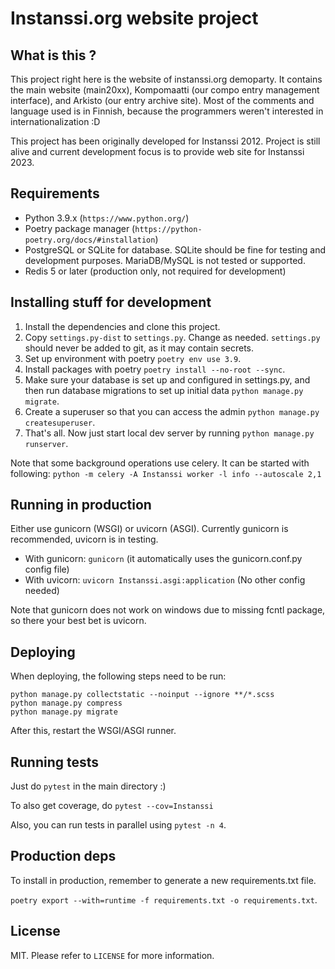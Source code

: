 Instanssi.org website project
=============================

What is this ?
--------------
This project right here is the website of instanssi.org demoparty. It contains the main website (main20xx),
Kompomaatti (our compo entry management interface), and Arkisto (our entry archive site). Most
of the comments and language used is in Finnish, because the programmers weren't interested in 
internationalization :D

This project has been originally developed for Instanssi 2012. Project is still alive and current development
focus is to provide web site for Instanssi 2023.

Requirements
------------

* Python 3.9.x (`https://www.python.org/`)
* Poetry package manager (`https://python-poetry.org/docs/#installation`)
* PostgreSQL or SQLite for database. SQLite should be fine for testing
  and development purposes. MariaDB/MySQL is not tested or supported.
* Redis 5 or later (production only, not required for development)

Installing stuff for development
--------------------------------

1. Install the dependencies and clone this project.
2. Copy `settings.py-dist` to `settings.py`. Change as needed. `settings.py` should never be added to
   git, as it may contain secrets.
3. Set up environment with poetry `poetry env use 3.9`.
4. Install packages with poetry `poetry install --no-root --sync`.
5. Make sure your database is set up and configured in settings.py, and then run database
   migrations to set up initial data `python manage.py migrate`.
6. Create a superuser so that you can access the admin `python manage.py createsuperuser`.
7. That's all. Now just start local dev server by running `python manage.py runserver`.

Note that some background operations use celery. It can be started with following:
`python -m celery -A Instanssi worker -l info --autoscale 2,1`

Running in production
---------------------

Either use gunicorn (WSGI) or uvicorn (ASGI). Currently gunicorn is recommended, uvicorn is in testing.

* With gunicorn: `gunicorn` (it automatically uses the gunicorn.conf.py config file)
* With uvicorn: `uvicorn Instanssi.asgi:application` (No other config needed)

Note that gunicorn does not work on windows due to missing fcntl package, so there your
best bet is uvicorn.

Deploying
---------

When deploying, the following steps need to be run:

```
python manage.py collectstatic --noinput --ignore **/*.scss
python manage.py compress
python manage.py migrate
```

After this, restart the WSGI/ASGI runner.

Running tests
-------------

Just do `pytest` in the main directory :)

To also get coverage, do `pytest --cov=Instanssi`

Also, you can run tests in parallel using `pytest -n 4`.

Production deps
---------------

To install in production, remember to generate a new requirements.txt file.

`poetry export --with=runtime -f requirements.txt -o requirements.txt`.

License
-------
MIT. Please refer to `LICENSE` for more information.